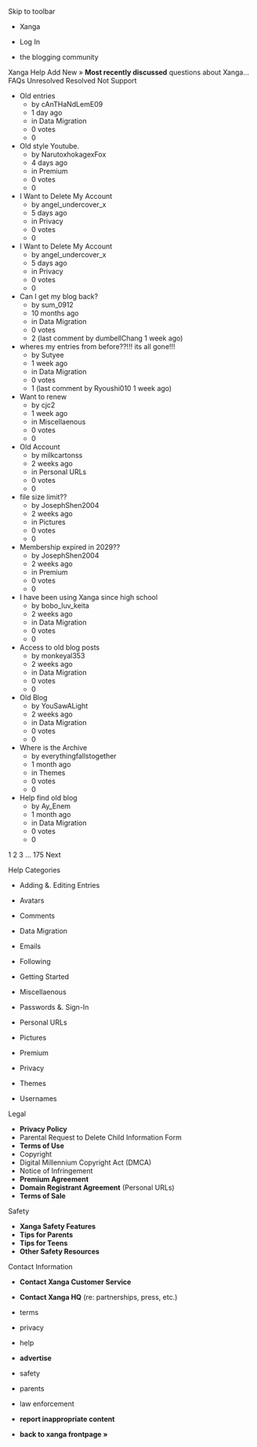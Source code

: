 Skip to toolbar

*   Xanga

*   Log In

*   the blogging community

Xanga Help Add New » **Most recently discussed** questions about Xanga… FAQs Unresolved Resolved Not Support

*   Old entries
    *   by cAnTHaNdLemE09
    *   1 day ago
    *   in Data Migration
    *   0 votes
    *   0
*   Old style Youtube.
    *   by NarutoxhokagexFox
    *   4 days ago
    *   in Premium
    *   0 votes
    *   0
*   I Want to Delete My Account
    *   by angel\_undercover\_x
    *   5 days ago
    *   in Privacy
    *   0 votes
    *   0
*   I Want to Delete My Account
    *   by angel\_undercover\_x
    *   5 days ago
    *   in Privacy
    *   0 votes
    *   0
*   Can I get my blog back?
    *   by sum\_0912
    *   10 months ago
    *   in Data Migration
    *   0 votes
    *   2 (last comment by dumbellChang 1 week ago)
*   wheres my entries from before??!!! its all gone!!!
    *   by Sutyee
    *   1 week ago
    *   in Data Migration
    *   0 votes
    *   1 (last comment by Ryoushi010 1 week ago)
*   Want to renew
    *   by cjc2
    *   1 week ago
    *   in Miscellaenous
    *   0 votes
    *   0
*   Old Account
    *   by milkcartonss
    *   2 weeks ago
    *   in Personal URLs
    *   0 votes
    *   0
*   file size limit??
    *   by JosephShen2004
    *   2 weeks ago
    *   in Pictures
    *   0 votes
    *   0
*   Membership expired in 2029??
    *   by JosephShen2004
    *   2 weeks ago
    *   in Premium
    *   0 votes
    *   0
*   I have been using Xanga since high school
    *   by bobo\_luv\_keita
    *   2 weeks ago
    *   in Data Migration
    *   0 votes
    *   0
*   Access to old blog posts
    *   by monkeyal353
    *   2 weeks ago
    *   in Data Migration
    *   0 votes
    *   0
*   Old Blog
    *   by YouSawALight
    *   2 weeks ago
    *   in Data Migration
    *   0 votes
    *   0
*   Where is the Archive
    *   by everythingfallstogether
    *   1 month ago
    *   in Themes
    *   0 votes
    *   0
*   Help find old blog
    *   by Ay\_Enem
    *   1 month ago
    *   in Data Migration
    *   0 votes
    *   0

1 2 3 ... 175 Next

Help Categories

*   Adding &. Editing Entries
*   Avatars
*   Comments
*   Data Migration
*   Emails
*   Following
*   Getting Started
*   Miscellaenous

*   Passwords &. Sign-In
*   Personal URLs
*   Pictures
*   Premium
*   Privacy
*   Themes
*   Usernames

Legal

*   **Privacy Policy**
*   Parental Request to Delete Child Information Form
*   **Terms of Use**
*   Copyright
*   Digital Millennium Copyright Act (DMCA)
*   Notice of Infringement
*   **Premium Agreement**
*   **Domain Registrant Agreement** (Personal URLs)
*   **Terms of Sale**

Safety

*   **Xanga Safety Features**
*   **Tips for Parents**
*   **Tips for Teens**
*   **Other Safety Resources**

Contact Information

*   **Contact Xanga Customer Service**
*   **Contact Xanga HQ** (re: partnerships, press, etc.)

*   terms
*   privacy
*   help
*   **advertise**

*   safety
*   parents
*   law enforcement
*   **report inappropriate content**

*   **back to xanga frontpage »**